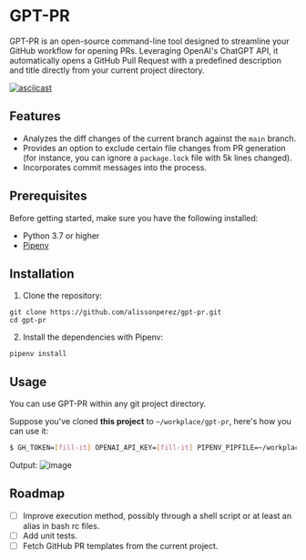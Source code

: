 # GPT-PR

GPT-PR is an open-source command-line tool designed to streamline your GitHub workflow for opening PRs. Leveraging OpenAI's ChatGPT API, it automatically opens a GitHub Pull Request with a predefined description and title directly from your current project directory.

[![asciicast](https://asciinema.org/a/JIqhN0Du3bQiwXgsFJW37mMe3.svg)](https://asciinema.org/a/JIqhN0Du3bQiwXgsFJW37mMe3)

## Features

- Analyzes the diff changes of the current branch against the `main` branch.
- Provides an option to exclude certain file changes from PR generation (for instance, you can ignore a `package.lock` file with 5k lines changed).
- Incorporates commit messages into the process.

## Prerequisites

Before getting started, make sure you have the following installed:

- Python 3.7 or higher
- [Pipenv](https://pipenv.pypa.io/en/latest/)

## Installation

1. Clone the repository:

```shell
git clone https://github.com/alissonperez/gpt-pr.git
cd gpt-pr
```

2. Install the dependencies with Pipenv:

```shell
pipenv install
```

## Usage

You can use GPT-PR within any git project directory.

Suppose you've cloned **this project** to `~/workplace/gpt-pr`, here's how you can use it:

```bash
$ GH_TOKEN=[fill-it] OPENAI_API_KEY=[fill-it] PIPENV_PIPFILE=~/workplace/gpt-pr/Pipfile pipenv run python ~/workplace/gpt-pr/main.py
```

Output:
![image](https://github.com/alissonperez/gpt-pr/assets/756802/5ad932e0-dd3c-4cce-b5e0-c88bd8210189)

## Roadmap

- [ ] Improve execution method, possibly through a shell script or at least an alias in bash rc files.
- [ ] Add unit tests.
- [ ] Fetch GitHub PR templates from the current project.
